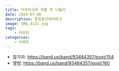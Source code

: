 ```yaml
---
title: 아쿠아크루 여름 첫 나들이
date: 2024-07-06
description: 통일동산워터파크
image: IMG_4121.jpg
tags:
    - 야유회
categories:
    - 이벤트
---
```


- 참가자: https://band.us/band/93484357/post/154
- 앨범: https://band.us/band/93484357/post/160